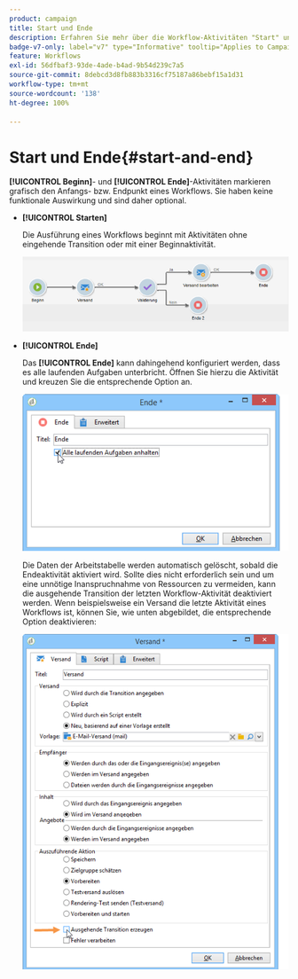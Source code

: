 ```yaml
---
product: campaign
title: Start und Ende
description: Erfahren Sie mehr über die Workflow-Aktivitäten "Start" und "Ende".
badge-v7-only: label="v7" type="Informative" tooltip="Applies to Campaign Classic v7 only"
feature: Workflows
exl-id: 56dfbaf3-93de-4ade-b4ad-9b54d239c7a5
source-git-commit: 8debcd3d8fb883b3316cf75187a86bebf15a1d31
workflow-type: tm+mt
source-wordcount: '138'
ht-degree: 100%

---
```


# Start und Ende{#start-and-end}



**[!UICONTROL Beginn]**- und **[!UICONTROL Ende]**-Aktivitäten markieren grafisch den Anfangs- bzw. Endpunkt eines Workflows. Sie haben keine funktionale Auswirkung und sind daher optional.

* **[!UICONTROL Starten]**

  Die Ausführung eines Workflows beginnt mit Aktivitäten ohne eingehende Transition oder mit einer Beginnaktivität.

  ![](assets/s_user_segmentation_start_stop.png)

* **[!UICONTROL Ende]**

  Das **[!UICONTROL Ende]** kann dahingehend konfiguriert werden, dass es alle laufenden Aufgaben unterbricht. Öffnen Sie hierzu die Aktivität und kreuzen Sie die entsprechende Option an.

  ![](assets/s_user_segmentation_end.png)

  Die Daten der Arbeitstabelle werden automatisch gelöscht, sobald die Endeaktivität aktiviert wird. Sollte dies nicht erforderlich sein und um eine unnötige Inanspruchnahme von Ressourcen zu vermeiden, kann die ausgehende Transition der letzten Workflow-Aktivität deaktiviert werden. Wenn beispielsweise ein Versand die letzte Aktivität eines Workflows ist, können Sie, wie unten abgebildet, die entsprechende Option deaktivieren:

  ![](assets/s_advuser_delivery_option_no_output.png)
